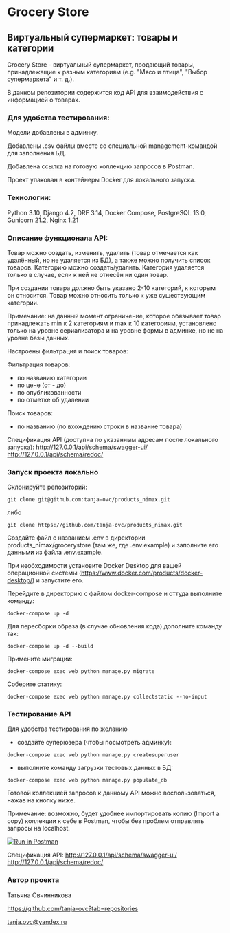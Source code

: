 # Grocery Store
## Виртуальный супермаркет: товары и категории

Grocery Store - виртуальный супермаркет, продающий товары, принадлежащие к разным категориям (e.g. "Мясо и птица", "Выбор супермаркета" и т. д.).

В данном репозитории содержится код API для взаимодействия с информацией о товарах.

### Для удобства тестирования:

Модели добавлены в админку.

Добавлены .csv файлы вместе со специальной management-командой для заполнения БД.

Добавлена ссылка на готовую коллекцию запросов в Postman.

Проект упакован в контейнеры Docker для локального запуска.

### Технологии:

Python 3.10, Django 4.2, DRF 3.14, Docker Compose, PostgreSQL 13.0, Gunicorn 21.2, Nginx 1.21

### Описание функционала API:

Товар можно создать, изменить, удалить (товар отмечается как удалённый, но не удаляется из БД), а также можно получить список товаров. Категорию можно создать/удалить. Категория удаляется только в случае, если к ней не отнесён ни один товар.

При создании товара должно быть указано 2-10 категорий, к которым он относится. Товар можно относить только к уже существующим категории.

Примечание: на данный момент ограничение, которое обязывает товар принадлежать min к 2 категориям и max к 10 категориям, установлено только на уровне сериализатора и на уровне формы в админке, но не на уровне базы данных.

Настроены фильтрация и поиск товаров:

Фильтрация товаров:
- по названию категории
- по цене (от - до)
- по опубликованности
- по отметке об удалении

Поиск товаров:
- по названию (по вхождению строки в название товара)

Спецификация API (доступна по указанным адресам после локального запуска):
http://127.0.0.1/api/schema/swagger-ui/
http://127.0.0.1/api/schema/redoc/

### Запуск проекта локально

Склонируйте репозиторий:

```git clone git@github.com:tanja-ovc/products_nimax.git```

либо

```git clone https://github.com/tanja-ovc/products_nimax.git```

Создайте файл с названием .env в директории products_nimax/grocerystore (там же, где .env.example) и заполните его данными из файла .env.example.

При необходимости установите Docker Desktop для вашей операционной системы (https://www.docker.com/products/docker-desktop/) и запустите его.

Перейдите в директорию с файлом docker-compose и оттуда выполните команду:

```docker-compose up -d```

Для пересборки образа (в случае обновления кода) дополните команду так:

```docker-compose up -d --build```

Примените миграции:

```docker-compose exec web python manage.py migrate```

Соберите статику:

```docker-compose exec web python manage.py collectstatic --no-input```

### Тестирование API

Для удобства тестирования по желанию 

- создайте суперюзера (чтобы посмотреть админку):

```docker-compose exec web python manage.py createsuperuser```

- выполните команду загрузки тестовых данных в БД:

```docker-compose exec web python manage.py populate_db```

Готовой коллекцией запросов к данному API можно воспользоваться, нажав на кнопку ниже.

Примечание: возможно, будет удобнее импортировать копию (Import a copy) коллекции к себе в Postman, чтобы без проблем отправлять запросы на  localhost.

[![Run in Postman](https://run.pstmn.io/button.svg)](https://god.gw.postman.com/run-collection/17781130-b1981306-1aae-4463-82d1-cc2439261205?action=collection%2Ffork&source=rip_markdown&collection-url=entityId%3D17781130-b1981306-1aae-4463-82d1-cc2439261205%26entityType%3Dcollection%26workspaceId%3D4b0bafc7-a688-4d2b-b01d-94789dc12117)

Спецификация API:
http://127.0.0.1/api/schema/swagger-ui/
http://127.0.0.1/api/schema/redoc/

### Автор проекта

Татьяна Овчинникова

https://github.com/tanja-ovc?tab=repositories

tanja.ovc@yandex.ru